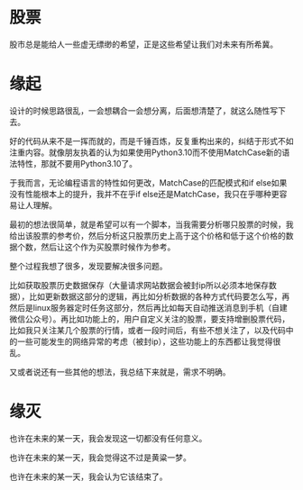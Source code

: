 # 股票
股市总是能给人一些虚无缥缈的希望，正是这些希望让我们对未来有所希冀。

# 缘起
设计的时候思路很乱，一会想耦合一会想分离，后面想清楚了，就这么随性写下去。

好的代码从来不是一挥而就的，而是千锤百炼，反复重构出来的，纠结于形式不如注重内容。就像朋友执着的认为如果使用Python3.10而不使用MatchCase新的语法特性，那就不要用Python3.10了。

于我而言，无论编程语言的特性如何更改，MatchCase的匹配模式和if else如果没有性能根本上的提升，我并不在乎if else还是MatchCase，我只在乎哪种更容易让人理解。

最初的想法很简单，就是希望可以有一个脚本，当我需要分析哪只股票的时候，我给出该股票的参考价，然后分析这只股票历史上高于这个价格和低于这个价格的数据个数，然后让这个作为买股票时候作为参考。

整个过程我想了很多，发现要解决很多问题。

比如获取股票历史数据保存（大量请求网站数据会被封ip所以必须本地保存数据），比如更新数据这部分的逻辑，再比如分析数据的各种方式代码要怎么写，再然后是linux服务器定时任务这部分，然后再比如每天自动推送消息到手机（自建微信公众号）。再比如功能上的，用户自定义关注的股票，要支持增删股票代码，比如我只关注某几个股票的行情，或者一段时间后，有些不想关注了，以及代码中的一些可能发生的网络异常的考虑（被封ip），这些功能上的东西都让我觉得很乱。

又或者说还有一些其他的想法，我总结下来就是，需求不明确。

# 缘灭
也许在未来的某一天，我会发现这一切都没有任何意义。

也许在未来的某一天，我会觉得这不过是黄粱一梦。

也许在未来的某一天，我会认为它该结束了。
